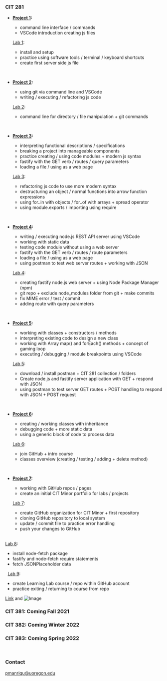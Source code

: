 ### CIT 281

- **[Project 1](https://pablomluna.github.io/cit281-p1/):** 
  - command line interface / commands
  - VSCode introduction creating js files
            
  [Lab 1](https://pablomluna.github.io/cit281-lab1/):
   - install and setup
   - practice using software tools / terminal / keyboard shortcuts 
   - create first server side js file
   
&nbsp;
- **[Project 2](https://pablomluna.github.io/cit281-p2/):** 
  - using git via command line and VSCode
  - writing / executing / refactoring js code
            
   [Lab 2](https://pablomluna.github.io/cit281-lab2/):
  - command line for directory / file manipulation + git commands
            
&nbsp;            
- **[Project 3](https://pablomluna.github.io/cit281-p3/):** 
  - interpreting functional descriptions / specifications
  - breaking a project into manageable components
  - practice creating / using code modules + modern js syntax
  - fastify with the GET verb / routes / query parameters
  - loading a file / using as a web page
            
  [Lab 3](https://pablomluna.github.io/cit281-lab3/):
  - refactoring js code to use more modern syntax
  - destructuring an object / normal functions into arrow function expressions
  - using for..in with objects / for..of with arrays + spread operator
  - using module.exports / importing using require
            
&nbsp;
- **[Project 4](https://pablomluna.github.io/cit281-p4/):** 
  - writing / executing node.js REST API server using VSCode
  - working with static data
  - testing code module without using a web server
  - fastify with the GET verb / routes / route parameters
  - loading a file / using as a web page
  - using postman to test web server routes + working with JSON        
            
  [Lab 4](https://pablomluna.github.io/cit281-lab4/):
  - creating fastify node.js web server + using Node Package Manager (npm)
  - git repo + exclude node_modules folder from git + make commits
  - fix MIME error / test / commit
  - adding route with query parameters
 
&nbsp;           
- **[Project 5](https://pablomluna.github.io/cit281-p5/):** 
  - working with classes + constructors / methods
  - interpreting existing code to design a new class
  - working with Array map() and forEach() methods + concept of gaming loop
  - executing / debugging / module breakpoints using VSCode
            
  [Lab 5](https://pablomluna.github.io/cit281-lab5/):
  - download / install postman + CIT 281 collection / folders
  - Create node.js and fastify server application with GET + respond with JSON
  - using postman to test server GET routes + POST handling to respond with JSON + POST request
            
&nbsp;            
- **[Project 6](https://pablomluna.github.io/cit281-p6/):** 
  - creating / working classes with inheritance
  - debugging code + more static data 
  - using a generic block of code to process data  
            
  [Lab 6](https://pablomluna.github.io/cit281-lab6): 
  - join GitHub + intro course 
  - classes overview (creating / testing / adding + delete method)
            
&nbsp;            
- **[Project 7](https://pablomluna.github.io/cit281-p7/):** 
  - working with GitHub repos / pages 
  - create an initial CIT Minor portfolio for labs / projects    
            
  [Lab 7](https://pablomluna.github.io/cit281-lab7/):
  - create GitHub organization for CIT Minor + first repository
  - cloning GitHub repository to local system
  - update / commit file to practice error handling
  - push your changes to GitHub
            
&nbsp;            
[Lab 8](https://pablomluna.github.io/cit281-lab8/): 
- install node-fetch package
- fastify and node-fetch require statements
- fetch JSONPlaceholder data
            
&nbsp;
[Lab 9](https://pablomluna.github.io/cit281-lab9/):  
- create Learning Lab course / repo within GitHub account
- practice exiting / returning to course from repo



[Link](url) and ![Image](src)

### CIT 381: Coming Fall 2021

### CIT 382: Coming Winter 2022

### CIT 383: Coming Spring 2022
&nbsp;            

### Contact

pmanriqu@uoregon.edu
